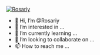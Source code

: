 [![Rosariy](https://www.herokucdn.com/deploy/button.svg)](https://heroku.com/deploy?template=DalinMathew/AutoFilterBotV3#master) 






- 👋 Hi, I’m @Rosariy
- 👀 I’m interested in ...
- 🌱 I’m currently learning ...
- 💞️ I’m looking to collaborate on ...
- 📫 How to reach me ...

<!---
Rosariy/Rosariy is a ✨ special ✨ repository because its `README.md` (this file) appears on your GitHub profile.
You can click the Preview link to take a look at your changes.
--->
